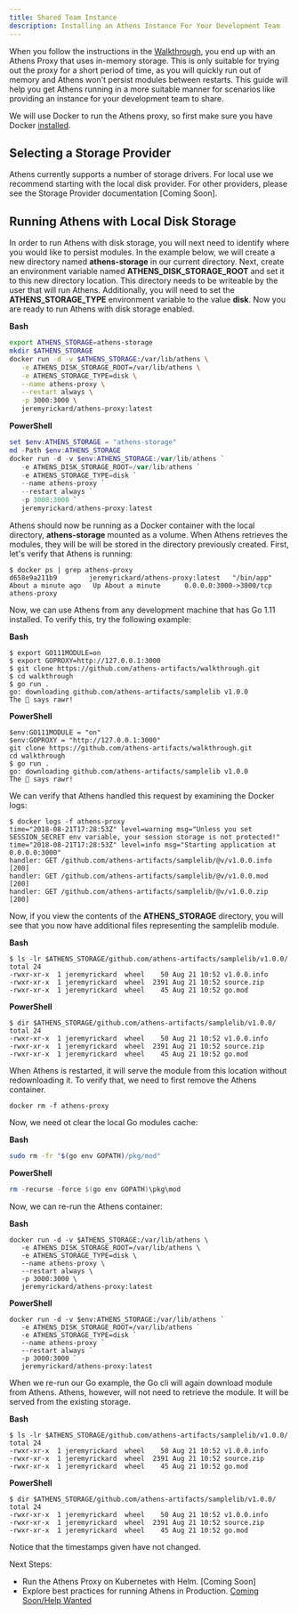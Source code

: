 ```yaml
---
title: Shared Team Instance
description: Installing an Athens Instance For Your Development Team
---
```


When you follow the instructions in the [Walkthrough](/walkthrough), you end up with an Athens Proxy that uses in-memory storage. This is only suitable for trying out the proxy for a short period of time, as you will quickly run out of memory and Athens won't persist modules between restarts. This guide will help you get Athens running in a more suitable manner for scenarios like providing an instance for your development team to share.

We will use Docker to run the Athens proxy, so first make sure you have Docker [installed](https://docs.docker.com/install/).

## Selecting a Storage Provider

Athens currently supports a number of storage drivers. For local use we recommend starting with the local disk provider. For other providers, please see the Storage Provider documentation [Coming Soon].

## Running Athens with Local Disk Storage

In order to run Athens with disk storage, you will next need to identify where you would like to persist modules. In the example below, we will create a new directory named **athens-storage** in our current directory. Next, create an environment variable named **ATHENS_DISK_STORAGE_ROOT** and set it to this new directory location. This directory needs to be writeable by the user that will run Athens. Additionally, you will need to set the **ATHENS_STORAGE_TYPE** environment variable to the value **disk**. Now you are ready to run Athens with disk storage enabled.

**Bash**
```bash
export ATHENS_STORAGE=athens-storage
mkdir $ATHENS_STORAGE
docker run -d -v $ATHENS_STORAGE:/var/lib/athens \
   -e ATHENS_DISK_STORAGE_ROOT=/var/lib/athens \
   -e ATHENS_STORAGE_TYPE=disk \
   --name athens-proxy \
   --restart always \
   -p 3000:3000 \
   jeremyrickard/athens-proxy:latest
```

**PowerShell**
```PowerShell
set $env:ATHENS_STORAGE = "athens-storage"
md -Path $env:ATHENS_STORAGE
docker run -d -v $env:ATHENS_STORAGE:/var/lib/athens `
   -e ATHENS_DISK_STORAGE_ROOT=/var/lib/athens `
   -e ATHENS_STORAGE_TYPE=disk `
   --name athens-proxy `
   --restart always `
   -p 3000:3000 `
   jeremyrickard/athens-proxy:latest
```

Athens should now be running as a Docker container with the local directory, **athens-storage** mounted as a volume. When Athens retrieves the modules, they will be will be stored in the directory previously created. First, let's verify that Athens is running:

```console
$ docker ps | grep athens-proxy
d658e9a211b9        jeremyrickard/athens-proxy:latest   "/bin/app"               About a minute ago   Up About a minute      0.0.0.0:3000->3000/tcp   athens-proxy
```

Now, we can use Athens from any development machine that has Go 1.11 installed. To verify this, try the following example:

**Bash**
```console
$ export GO111MODULE=on
$ export GOPROXY=http://127.0.0.1:3000
$ git clone https://github.com/athens-artifacts/walkthrough.git
$ cd walkthrough
$ go run .
go: downloading github.com/athens-artifacts/samplelib v1.0.0
The 🦁 says rawr!
```


**PowerShell**
```console
$env:GO111MODULE = "on"
$env:GOPROXY = "http://127.0.0.1:3000"
git clone https://github.com/athens-artifacts/walkthrough.git
cd walkthrough
$ go run .
go: downloading github.com/athens-artifacts/samplelib v1.0.0
The 🦁 says rawr!
```

We can verify that Athens handled this request by examining the Docker logs:

```console
$ docker logs -f athens-proxy
time="2018-08-21T17:28:53Z" level=warning msg="Unless you set SESSION_SECRET env variable, your session storage is not protected!"
time="2018-08-21T17:28:53Z" level=info msg="Starting application at 0.0.0.0:3000"
handler: GET /github.com/athens-artifacts/samplelib/@v/v1.0.0.info [200]
handler: GET /github.com/athens-artifacts/samplelib/@v/v1.0.0.mod [200]
handler: GET /github.com/athens-artifacts/samplelib/@v/v1.0.0.zip [200]
```

Now, if you view the contents of the **ATHENS_STORAGE** directory, you will see that you now have additional files representing the samplelib module.

**Bash**
```console
$ ls -lr $ATHENS_STORAGE/github.com/athens-artifacts/samplelib/v1.0.0/
total 24
-rwxr-xr-x  1 jeremyrickard  wheel    50 Aug 21 10:52 v1.0.0.info
-rwxr-xr-x  1 jeremyrickard  wheel  2391 Aug 21 10:52 source.zip
-rwxr-xr-x  1 jeremyrickard  wheel    45 Aug 21 10:52 go.mod
```

**PowerShell**
```console
$ dir $ATHENS_STORAGE/github.com/athens-artifacts/samplelib/v1.0.0/
total 24
-rwxr-xr-x  1 jeremyrickard  wheel    50 Aug 21 10:52 v1.0.0.info
-rwxr-xr-x  1 jeremyrickard  wheel  2391 Aug 21 10:52 source.zip
-rwxr-xr-x  1 jeremyrickard  wheel    45 Aug 21 10:52 go.mod
```

When Athens is restarted, it will serve the module from this location without redownloading it. To verify that, we need to first remove the Athens container.

```console
docker rm -f athens-proxy
```

Now, we need ot clear the local Go modules cache:

**Bash**
```bash
sudo rm -fr "$(go env GOPATH)/pkg/mod"
```

**PowerShell**
```powershell
rm -recurse -force $(go env GOPATH)\pkg\mod
```

Now, we can re-run the Athens container:

**Bash**
```console
docker run -d -v $ATHENS_STORAGE:/var/lib/athens \
   -e ATHENS_DISK_STORAGE_ROOT=/var/lib/athens \
   -e ATHENS_STORAGE_TYPE=disk \
   --name athens-proxy \
   --restart always \
   -p 3000:3000 \
   jeremyrickard/athens-proxy:latest
```

**PowerShell**
```console
docker run -d -v $env:ATHENS_STORAGE:/var/lib/athens `
   -e ATHENS_DISK_STORAGE_ROOT=/var/lib/athens `
   -e ATHENS_STORAGE_TYPE=disk `
   --name athens-proxy `
   --restart always `
   -p 3000:3000 `
   jeremyrickard/athens-proxy:latest
```

When we re-run our Go example, the Go cli will again download module from Athens. Athens, however, will not need to retrieve the module. It will be served from the existing storage.

**Bash**
```console
$ ls -lr $ATHENS_STORAGE/github.com/athens-artifacts/samplelib/v1.0.0/
total 24
-rwxr-xr-x  1 jeremyrickard  wheel    50 Aug 21 10:52 v1.0.0.info
-rwxr-xr-x  1 jeremyrickard  wheel  2391 Aug 21 10:52 source.zip
-rwxr-xr-x  1 jeremyrickard  wheel    45 Aug 21 10:52 go.mod
```

**PowerShell**
```console
$ dir $ATHENS_STORAGE/github.com/athens-artifacts/samplelib/v1.0.0/
total 24
-rwxr-xr-x  1 jeremyrickard  wheel    50 Aug 21 10:52 v1.0.0.info
-rwxr-xr-x  1 jeremyrickard  wheel  2391 Aug 21 10:52 source.zip
-rwxr-xr-x  1 jeremyrickard  wheel    45 Aug 21 10:52 go.mod
```

Notice that the timestamps given have not changed. 

Next Steps:

* Run the Athens Proxy on Kubernetes with Helm. [Coming Soon]
* Explore best practices for running Athens in Production. [Coming Soon/Help Wanted](https://github.com/gomods/athens/issues/531)